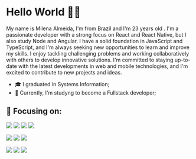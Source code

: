 # Hello World ✌🏼

My name is Milena Almeida, I'm from Brazil and I'm 23 years old .
I'm a passionate developer with a strong focus on React and React Native, but I also study Node and Angular. I have a solid foundation in JavaScript and TypeScript, and I'm always seeking new opportunities to learn and improve my skills. I enjoy tackling challenging problems and working collaboratively with others to develop innovative solutions. I'm committed to staying up-to-date with the latest developments in web and mobile technologies, and I'm excited to contribute to new projects and ideas.

- 🎓 I graduated in Systems Information;
- 🔭 Currently, I'm studyng to become a Fullstack developer;

## 🎯 Focusing on:

<img src="https://img.shields.io/badge/HTML5-E34F26?style=for-the-badge&logo=html5&logoColor=white" /> <img src="https://img.shields.io/badge/CSS3-1572B6?style=for-the-badge&logo=css3&logoColor=white" /> <img src="https://img.shields.io/badge/JavaScript-F7DF1E?style=for-the-badge&logo=javascript&logoColor=black" /> <img src="https://img.shields.io/badge/TypeScript-007ACC?style=for-the-badge&logo=typescript&logoColor=white" />

<img src="https://img.shields.io/badge/next.js-000000?style=for-the-badge&logo=nextdotjs&logoColor=white" /> <img src="https://img.shields.io/badge/React-20232A?style=for-the-badge&logo=react&logoColor=61DAFB" /> <img src="https://img.shields.io/badge/React_Native-20232A?style=for-the-badge&logo=react&logoColor=61DAFB" />

<img src="https://img.shields.io/badge/Node.js-43853D?style=for-the-badge&logo=node.js&logoColor=white" /> <img src="https://img.shields.io/badge/Cypress-17202C?style=for-the-badge&logo=cypress&logoColor=white" /> <img src="https://img.shields.io/badge/Angular-DD0031?style=for-the-badge&logo=angular&logoColor=white" />
